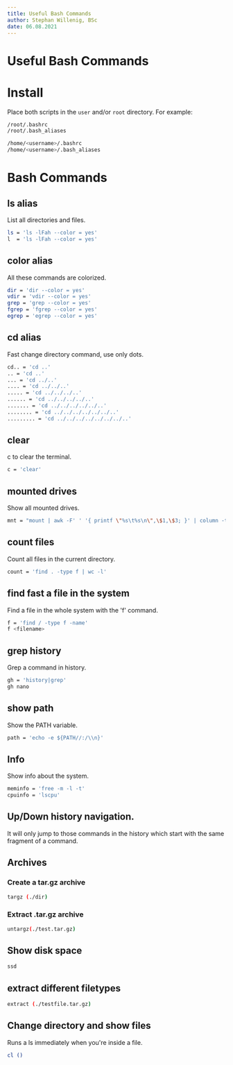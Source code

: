 ```yaml
---
title: Useful Bash Commands
author: Stephan Willenig, BSc
date: 06.08.2021
---
```

# Useful Bash Commands

# Install
Place both scripts in the `user` and/or `root` directory.
For example:

```bash
/root/.bashrc
/root/.bash_aliases

/home/<username>/.bashrc
/home/<username>/.bash_aliases
```

# Bash Commands

## ls alias
List all directories and files.
```bash
ls = 'ls -lFah --color = yes'
l  = 'ls -lFah --color = yes'
```
## color alias
All these commands are colorized.
```bash
dir = 'dir --color = yes'
vdir = 'vdir --color = yes'
grep = 'grep --color = yes'
fgrep = 'fgrep --color = yes'
egrep = 'egrep --color = yes'
```
## cd alias
Fast change directory command, use only dots.
```bash
cd.. = 'cd ..'
.. = 'cd ..'
... = 'cd ../..'
.... = 'cd ../../..'
..... = 'cd ../../../..'
...... = 'cd ../../../../..'
....... = 'cd ../../../../../..'
........ = 'cd ../../../../../../..'
......... = 'cd ../../../../../../../..'
```
## clear
c to clear the terminal.
```bash
c = 'clear'
```
## mounted drives
Show all mounted drives.
```bash
mnt = "mount | awk -F' ' '{ printf \"%s\t%s\n\",\$1,\$3; }' | column -t | egrep ^/dev/ | sort"
```
## count files
Count all files in the current directory.
```bash
count = 'find . -type f | wc -l'
```
## find fast a file in the system
Find a file in the whole system with the 'f' command.
```bash
f = 'find / -type f -name'
f <filename>
```
## grep history
Grep a command in history.
```bash
gh = 'history|grep'
gh nano
```

## show path
Show the PATH variable.
```bash
path = 'echo -e ${PATH//:/\\n}'
```
## Info
Show info about the system.
```bash
meminfo = 'free -m -l -t'
cpuinfo = 'lscpu'
```
## Up/Down history navigation.
It will only jump to those commands in the history which start with the same fragment of a command.

## Archives
### Create a tar.gz archive
```bash
targz (./dir)
```
### Extract .tar.gz archive
```bash
untargz(./test.tar.gz)
```
## Show disk space
```bash
ssd
```
## extract different filetypes
```bash
extract (./testfile.tar.gz)
```
## Change directory and show files
Runs a ls immediately when you're inside a file.
```bash
cl ()
```
